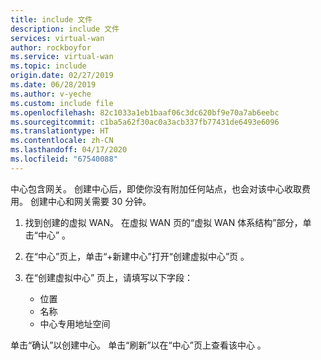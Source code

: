 ```yaml
---
title: include 文件
description: include 文件
services: virtual-wan
author: rockboyfor
ms.service: virtual-wan
ms.topic: include
origin.date: 02/27/2019
ms.date: 06/28/2019
ms.author: v-yeche
ms.custom: include file
ms.openlocfilehash: 82c1033a1eb1baaf06c3dc620bf9e70a7ab6eebc
ms.sourcegitcommit: c1ba5a62f30ac0a3acb337fb77431de6493e6096
ms.translationtype: HT
ms.contentlocale: zh-CN
ms.lasthandoff: 04/17/2020
ms.locfileid: "67540088"
---
```

中心包含网关。 创建中心后，即使你没有附加任何站点，也会对该中心收取费用。 创建中心和网关需要 30 分钟。

1. 找到创建的虚拟 WAN。 在虚拟 WAN 页的“虚拟 WAN 体系结构”部分，单击“中心”   。
2. 在“中心”页上，单击“+新建中心”打开“创建虚拟中心”页   。
3. 在“创建虚拟中心”  页上，请填写以下字段：

    * 位置
    * 名称
    * 中心专用地址空间

单击“确认”以创建中心。  单击“刷新”以在“中心”页上查看该中心   。

<!--Update_Description: new articles on virtual wan tutorial hub  -->
<!--ms.date: 07/01/2019-->